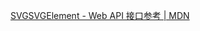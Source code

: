 [SVGSVGElement - Web API 接口参考 | MDN](https://developer.mozilla.org/zh-CN/docs/Web/API/SVGSVGElement)